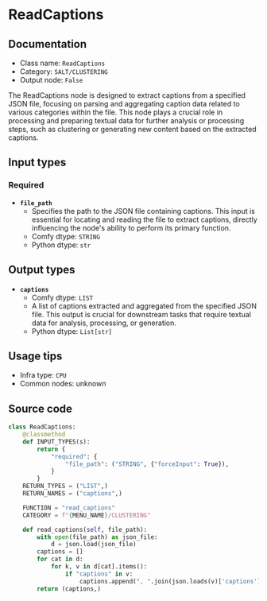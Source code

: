 # ReadCaptions
## Documentation
- Class name: `ReadCaptions`
- Category: `SALT/CLUSTERING`
- Output node: `False`

The ReadCaptions node is designed to extract captions from a specified JSON file, focusing on parsing and aggregating caption data related to various categories within the file. This node plays a crucial role in processing and preparing textual data for further analysis or processing steps, such as clustering or generating new content based on the extracted captions.
## Input types
### Required
- **`file_path`**
    - Specifies the path to the JSON file containing captions. This input is essential for locating and reading the file to extract captions, directly influencing the node's ability to perform its primary function.
    - Comfy dtype: `STRING`
    - Python dtype: `str`
## Output types
- **`captions`**
    - Comfy dtype: `LIST`
    - A list of captions extracted and aggregated from the specified JSON file. This output is crucial for downstream tasks that require textual data for analysis, processing, or generation.
    - Python dtype: `List[str]`
## Usage tips
- Infra type: `CPU`
- Common nodes: unknown


## Source code
```python
class ReadCaptions:
    @classmethod
    def INPUT_TYPES(s):
        return {
            "required": {
                "file_path": ("STRING", {"forceInput": True}),
            }
        }
    RETURN_TYPES = ("LIST",)
    RETURN_NAMES = ("captions",)

    FUNCTION = "read_captions"
    CATEGORY = f"{MENU_NAME}/CLUSTERING"

    def read_captions(self, file_path):
        with open(file_path) as json_file:
            d = json.load(json_file)
        captions = []
        for cat in d:
            for k, v in d[cat].items():
                if "captions" in v:
                    captions.append(", ".join(json.loads(v)['captions']))
        return (captions,)

```
